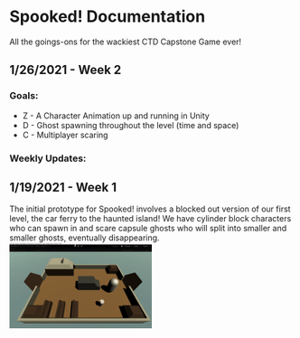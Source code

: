 # Spooked! Documentation
All the goings-ons for the wackiest CTD Capstone Game ever!
## 1/26/2021 - Week 2
### Goals:
- Z - A Character Animation up and running in Unity
- D - Ghost spawning throughout the level (time and space) 
- C - Multiplayer scaring


### Weekly Updates:


## 1/19/2021 - Week 1

The initial prototype for Spooked! involves a blocked out version of our first level, the car ferry to the haunted island! We have cylinder block characters who can spawn in and scare capsule ghosts who will split into smaller and smaller ghosts, eventually disappearing. <img src="https://github.com/turnerdylan/Ghostbusters/blob/master/Ghostbusters/Documentation%20Images/Week1.gif" width="50%">
